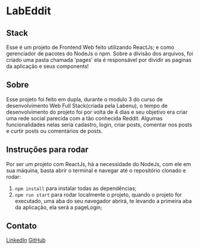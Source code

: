 # LabEddit

## Stack
Esse é um projeto de Frontend Web feito utilizando ReactJs; e como gerenciador de pacotes do NodeJs o npm.
Sobre a divisão dos arquivos, foi criado uma pasta chamada 'pages' ela é responsável por dividir as paginas da aplicação e seus components!

## Sobre
Esse projeto foi feito em dupla, durante o modulo 3 do curso de desenvolvimento Web Full Stack(criada pela Labenu), o tempo de desenvolvimento do projeto foi por volta de 4 dias e seu objetivo era criar uma rede social parecida com a tão conhecida Reddit. Algumas funcionalidades nelas seria cadastro, login, criar posts, comentar nos posts e curtir posts ou comentários de posts.

## Instruções para rodar
Por ser um projeto com ReactJs, há a necessidade do NodeJs, com ele em sua máquina, basta abrir o terminal e navegar até o repositório clonado e rodar: 

1. `npm install` para instalar todas as dependências;
2. `npm run start` para rodar localmente o projeto, quando o projeto for executado, uma aba do seu navegador abrirá, te levando a primeira aba da aplicação, ela será a pageLogin;


## Contato
[LinkedIn](https://www.linkedin.com/in/nilson-kuroki/)
[GitHub](https://github.com/NilsonKuroki)